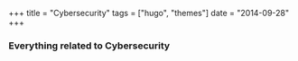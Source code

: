 +++ 
title = "Cybersecurity" 
tags = ["hugo", "themes"]
date = "2014-09-28"
+++

### Everything related to Cybersecurity